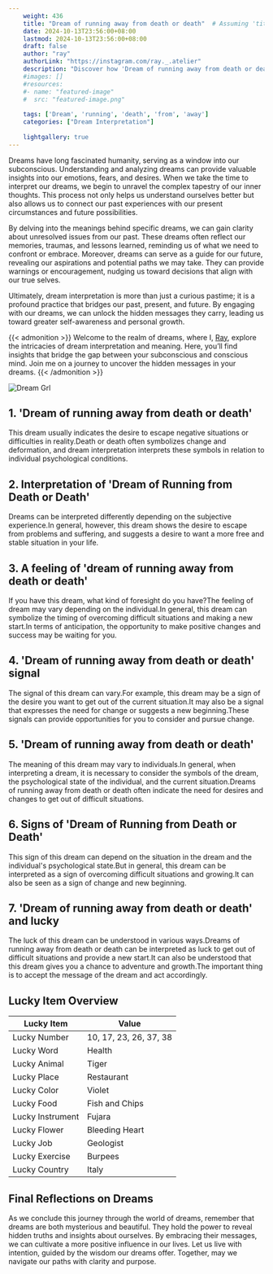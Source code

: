 ```yaml
---
    weight: 436
    title: "Dream of running away from death or death"  # Assuming 'title' column exists
    date: 2024-10-13T23:56:00+08:00
    lastmod: 2024-10-13T23:56:00+08:00
    draft: false
    author: "ray"
    authorLink: "https://instagram.com/ray._.atelier"
    description: "Discover how 'Dream of running away from death or death' can interpret your future and uncover its significant meanings in your life."
    #images: []
    #resources:
    #- name: "featured-image"
    #  src: "featured-image.png"
    
    tags: ['Dream', 'running', 'death', 'from', 'away']
    categories: ["Dream Interpretation"]
    
    lightgallery: true
---
```

    
Dreams have long fascinated humanity, serving as a window into our subconscious. Understanding and analyzing dreams can provide valuable insights into our emotions, fears, and desires. When we take the time to interpret our dreams, we begin to unravel the complex tapestry of our inner thoughts. This process not only helps us understand ourselves better but also allows us to connect our past experiences with our present circumstances and future possibilities.

By delving into the meanings behind specific dreams, we can gain clarity about unresolved issues from our past. These dreams often reflect our memories, traumas, and lessons learned, reminding us of what we need to confront or embrace. Moreover, dreams can serve as a guide for our future, revealing our aspirations and potential paths we may take. They can provide warnings or encouragement, nudging us toward decisions that align with our true selves.

Ultimately, dream interpretation is more than just a curious pastime; it is a profound practice that bridges our past, present, and future. By engaging with our dreams, we can unlock the hidden messages they carry, leading us toward greater self-awareness and personal growth.

{{< admonition >}}
Welcome to the realm of dreams, where I, [Ray](https://instagram.com/ray._.atelier), explore the intricacies of dream interpretation and meaning. Here, you’ll find insights that bridge the gap between your subconscious and conscious mind. Join me on a journey to uncover the hidden messages in your dreams.
{{< /admonition >}}

![Dream Grl](https://cdn.pixabay.com/photo/2017/11/02/03/35/gothic-2910057_1280.jpg "Dream Grl")

## 1. 'Dream of running away from death or death'
This dream usually indicates the desire to escape negative situations or difficulties in reality.Death or death often symbolizes change and deformation, and dream interpretation interprets these symbols in relation to individual psychological conditions.

## 2. Interpretation of 'Dream of Running from Death or Death'
Dreams can be interpreted differently depending on the subjective experience.In general, however, this dream shows the desire to escape from problems and suffering, and suggests a desire to want a more free and stable situation in your life.

## 3. A feeling of 'dream of running away from death or death'
If you have this dream, what kind of foresight do you have?The feeling of dream may vary depending on the individual.In general, this dream can symbolize the timing of overcoming difficult situations and making a new start.In terms of anticipation, the opportunity to make positive changes and success may be waiting for you.

## 4. 'Dream of running away from death or death' signal
The signal of this dream can vary.For example, this dream may be a sign of the desire you want to get out of the current situation.It may also be a signal that expresses the need for change or suggests a new beginning.These signals can provide opportunities for you to consider and pursue change.

## 5. 'Dream of running away from death or death'
The meaning of this dream may vary to individuals.In general, when interpreting a dream, it is necessary to consider the symbols of the dream, the psychological state of the individual, and the current situation.Dreams of running away from death or death often indicate the need for desires and changes to get out of difficult situations.

## 6. Signs of 'Dream of Running from Death or Death'
This sign of this dream can depend on the situation in the dream and the individual's psychological state.But in general, this dream can be interpreted as a sign of overcoming difficult situations and growing.It can also be seen as a sign of change and new beginning.

## 7. 'Dream of running away from death or death' and lucky
The luck of this dream can be understood in various ways.Dreams of running away from death or death can be interpreted as luck to get out of difficult situations and provide a new start.It can also be understood that this dream gives you a chance to adventure and growth.The important thing is to accept the message of the dream and act accordingly.

## Lucky Item Overview
| Lucky Item          | Value              |
|---------------|--------------------|
| Lucky Number        | 10, 17, 23, 26, 37, 38  |
| Lucky Word          | Health |
| Lucky Animal        | Tiger |
| Lucky Place         | Restaurant     |
| Lucky Color         | Violet     |
| Lucky Food          | Fish and Chips      |
| Lucky Instrument    | Fujara |
| Lucky Flower        | Bleeding Heart    |
| Lucky Job           | Geologist       |
| Lucky Exercise      | Burpees  |
| Lucky Country       | Italy    |


##  Final Reflections on Dreams

As we conclude this journey through the world of dreams, remember that dreams are both mysterious and beautiful. They hold the power to reveal hidden truths and insights about ourselves. By embracing their messages, we can cultivate a more positive influence in our lives. Let us live with intention, guided by the wisdom our dreams offer. Together, may we navigate our paths with clarity and purpose.
